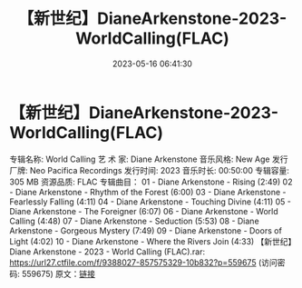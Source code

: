 ﻿---
title: 【新世纪】DianeArkenstone-2023-WorldCalling(FLAC)
date: 2023-05-16 06:41:30
categories: 古典音乐、新世纪、纯音雅乐
tags: 纯音雅乐
---
# 【新世纪】DianeArkenstone-2023-WorldCalling(FLAC)

专辑名称: World Calling
艺 术 家: Diane Arkenstone
音乐风格: New Age
发行厂牌: Neo Pacifica Recordings
发行时间: 2023
音乐时长: 00:50:00
专辑容量: 305 MB
资源品质: FLAC
专辑曲目：
01 - Diane Arkenstone - Rising (2:49)
02 - Diane Arkenstone - Rhythm of the Forest (6:00)
03 - Diane Arkenstone - Fearlessly Falling (4:11)
04 - Diane Arkenstone - Touching Divine (4:11)
05 - Diane Arkenstone - The Foreigner (6:07)
06 - Diane Arkenstone - World Calling (4:48)
07 - Diane Arkenstone - Seduction (5:53)
08 - Diane Arkenstone - Gorgeous Mystery (7:49)
09 - Diane Arkenstone - Doors of Light (4:02)
10 - Diane Arkenstone - Where the Rivers Join (4:33)
【新世纪】Diane Arkenstone - 2023 - World Calling (FLAC).rar:
https://url27.ctfile.com/f/9388027-857575329-10b832?p=559675
(访问密码: 559675)
原文：[链接](https://blog.sina.com.cn/s/blog_1647c7e76010311w9.html)